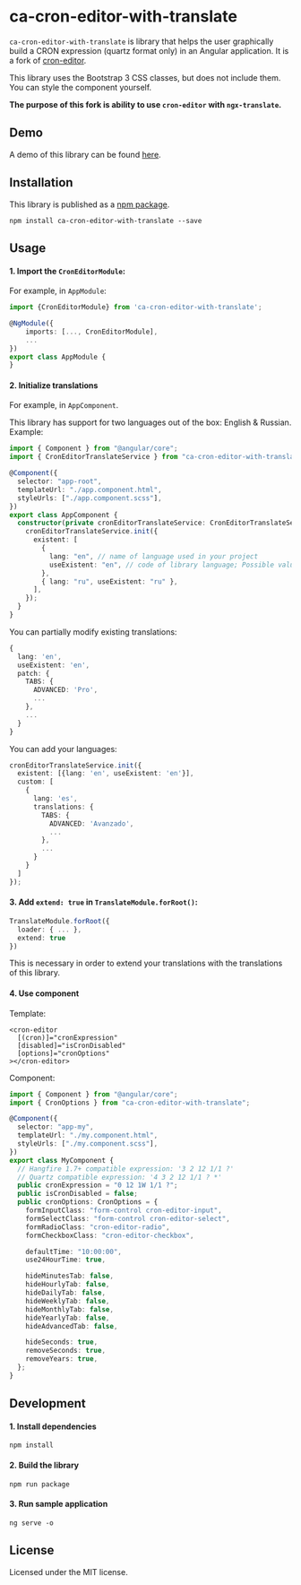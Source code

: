 # ca-cron-editor-with-translate

`ca-cron-editor-with-translate` is library that helps the user graphically build a CRON expression (quartz format only) in an Angular application.
It is a fork of [cron-editor](https://github.com/claudiuconstantin/cron-editor).

This library uses the Bootstrap 3 CSS classes, but does not include them. You can style the component yourself.

**The purpose of this fork is ability to use `cron-editor` with `ngx-translate`.**

## Demo

A demo of this library can be found [here](https://manas-m2sys.github.io/ca-cron-editor-with-translate/).

## Installation

This library is published as a [npm package](https://www.npmjs.com/package/ca-cron-editor-with-translate).

```
npm install ca-cron-editor-with-translate --save
```

## Usage

#### 1. Import the `CronEditorModule`:

For example, in `AppModule`:

```ts
import {CronEditorModule} from 'ca-cron-editor-with-translate';

@NgModule({
    imports: [..., CronEditorModule],
    ...
})
export class AppModule {
}
```

#### 2. Initialize translations

For example, in `AppComponent`.

This library has support for two languages out of the box: English & Russian.
Example:

```ts
import { Component } from "@angular/core";
import { CronEditorTranslateService } from "ca-cron-editor-with-translate";

@Component({
  selector: "app-root",
  templateUrl: "./app.component.html",
  styleUrls: ["./app.component.scss"],
})
export class AppComponent {
  constructor(private cronEditorTranslateService: CronEditorTranslateService) {
    cronEditorTranslateService.init({
      existent: [
        {
          lang: "en", // name of language used in your project
          useExistent: "en", // code of library language; Possible values: 'en' | 'ru'
        },
        { lang: "ru", useExistent: "ru" },
      ],
    });
  }
}
```

You can partially modify existing translations:

```ts
{
  lang: 'en',
  useExistent: 'en',
  patch: {
    TABS: {
      ADVANCED: 'Pro',
      ...
    },
    ...
  }
}
```

You can add your languages:

```ts
cronEditorTranslateService.init({
  existent: [{lang: 'en', useExistent: 'en'}],
  custom: [
    {
      lang: 'es',
      translations: {
        TABS: {
          ADVANCED: 'Avanzado',
          ...
        },
        ...
      }
    }
  ]
});
```

#### 3. Add `extend: true` in `TranslateModule.forRoot()`:

```ts
TranslateModule.forRoot({
  loader: { ... },
  extend: true
})
```

This is necessary in order to extend your translations with the translations of this library.

#### 4. Use component

Template:

```angular2html
<cron-editor
  [(cron)]="cronExpression"
  [disabled]="isCronDisabled"
  [options]="cronOptions"
></cron-editor>
```

Component:

```ts
import { Component } from "@angular/core";
import { CronOptions } from "ca-cron-editor-with-translate";

@Component({
  selector: "app-my",
  templateUrl: "./my.component.html",
  styleUrls: ["./my.component.scss"],
})
export class MyComponent {
  // Hangfire 1.7+ compatible expression: '3 2 12 1/1 ?'
  // Quartz compatible expression: '4 3 2 12 1/1 ? *'
  public cronExpression = "0 12 1W 1/1 ?";
  public isCronDisabled = false;
  public cronOptions: CronOptions = {
    formInputClass: "form-control cron-editor-input",
    formSelectClass: "form-control cron-editor-select",
    formRadioClass: "cron-editor-radio",
    formCheckboxClass: "cron-editor-checkbox",

    defaultTime: "10:00:00",
    use24HourTime: true,

    hideMinutesTab: false,
    hideHourlyTab: false,
    hideDailyTab: false,
    hideWeeklyTab: false,
    hideMonthlyTab: false,
    hideYearlyTab: false,
    hideAdvancedTab: false,

    hideSeconds: true,
    removeSeconds: true,
    removeYears: true,
  };
}
```

## Development

#### 1. Install dependencies

```
npm install
```

#### 2. Build the library

```
npm run package
```

#### 3. Run sample application

```
ng serve -o
```

## License

Licensed under the MIT license.
